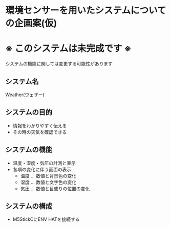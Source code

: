 # 環境センサーを用いたシステムについての企画案(仮)

# ※ このシステムは未完成です ※
システムの機能に関しては変更する可能性があります

## システム名
Weather(ウェザー)

## システムの目的
- 情報をわかりやすく伝える
- その時の天気を確認できる

## システムの機能
- 温度・湿度・気圧の計測と表示
- 各項の変化に伴う画面の表示
    - 温度 … 数値と背景色の変化
    - 湿度 … 数値と文字色の変化
    - 気圧 … 数値と目盛りの位置の変化

## システムの構成
- M5StickCにENV HATを接続する
